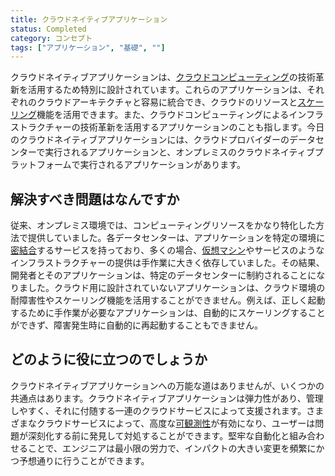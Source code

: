 ```yaml
---
title: クラウドネイティブアプリケーション
status: Completed
category: コンセプト
tags: ["アプリケーション", "基礎", ""]
---
```


クラウドネイティブアプリケーションは、[クラウドコンピューティング](/ja/cloud-computing/)の技術革新を活用するため特別に設計されています。これらのアプリケーションは、それぞれのクラウドアーキテクチャと容易に統合でき、クラウドのリソースと[スケーリング](/ja/scalability/)機能を活用できます。また、クラウドコンピューティングによるインフラストラクチャーの技術革新を活用するアプリケーションのことも指します。今日のクラウドネイティブアプリケーションには、クラウドプロバイダーのデータセンターで実行されるアプリケーションと、オンプレミスのクラウドネイティブプラットフォームで実行されるアプリケーションがあります。

## 解決すべき問題はなんですか

従来、オンプレミス環境では、コンピューティングリソースをかなり特化した方法で提供していました。各データセンターは、アプリケーションを特定の環境に[密結合](/ja/tightly-coupled-architectures/)するサービスを持っており、多くの場合、[仮想マシン](/ja/virtual-machine/)やサービスのようなインフラストラクチャーの提供は手作業に大きく依存していました。その結果、開発者とそのアプリケーションは、特定のデータセンターに制約されることになりました。クラウド用に設計されていないアプリケーションは、クラウド環境の耐障害性やスケーリング機能を活用することができません。例えば、正しく起動するために手作業が必要なアプリケーションは、自動的にスケーリングすることができず、障害発生時に自動的に再起動することもできません。

## どのように役に立つのでしょうか

クラウドネイティブアプリケーションへの万能な道はありませんが、いくつかの共通点はあります。クラウドネイティブアプリケーションは弾力性があり、管理しやすく、それに付随する一連のクラウドサービスによって支援されます。さまざまなクラウドサービスによって、高度な[可観測性](/ja/observability/)が有効になり、ユーザーは問題が深刻化する前に発見して対処することができます。堅牢な自動化と組み合わせることで、エンジニアは最小限の労力で、インパクトの大きい変更を頻繁にかつ予想通りに行うことができます。
